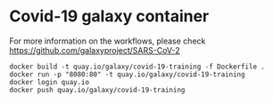 # Covid-19 galaxy container

For more information on the workflows, please check https://github.com/galaxyproject/SARS-CoV-2


```
docker build -t quay.io/galaxy/covid-19-training -f Dockerfile .
docker run -p "8080:80" -t quay.io/galaxy/covid-19-training
docker login quay.io
docker push quay.io/galaxy/covid-19-training
```